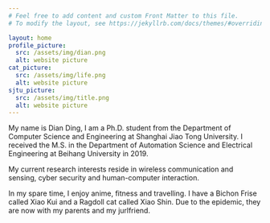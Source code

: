 ```yaml
---
# Feel free to add content and custom Front Matter to this file.
# To modify the layout, see https://jekyllrb.com/docs/themes/#overriding-theme-defaults

layout: home
profile_picture:
  src: /assets/img/dian.png
  alt: website picture
cat_picture:
  src: /assets/img/life.png
  alt: website picture
sjtu_picture:
  src: /assets/img/title.png
  alt: website picture
---
```


<p>
	My name is Dian Ding, I am a Ph.D. student from the Department of Computer Science and Engineering at Shanghai Jiao Tong University. I received the M.S. in the Department of Automation Science and Electrical Engineering at Beihang University in 2019.
</p>


<p>
	My current research interests reside in wireless communication and sensing, cyber security and human-computer interaction.
</p>

<p>
    In my spare time, I enjoy anime, fitness and travelling. I have a Bichon Frise called Xiao Kui and a Ragdoll cat called Xiao Shin. Due to the epidemic, they are now with my parents and my jurlfriend.
</p>
